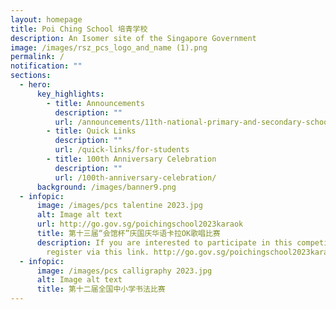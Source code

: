 ```yaml
---
layout: homepage
title: Poi Ching School 培青学校
description: An Isomer site of the Singapore Government
image: /images/rsz_pcs_logo_and_name (1).png
permalink: /
notification: ""
sections:
  - hero:
      key_highlights:
        - title: Announcements
          description: ""
          url: /announcements/11th-national-primary-and-secondary-schools-chinese-calligraphy-competition/
        - title: Quick Links
          description: ""
          url: /quick-links/for-students
        - title: 100th Anniversary Celebration
          description: ""
          url: /100th-anniversary-celebration/
      background: /images/banner9.png
  - infopic:
      image: /images/pcs talentine 2023.jpg
      alt: Image alt text
      url: http://go.gov.sg/poichingschool2023karaok
      title: 第十三届“会馆杯”庆国庆华语卡拉OK歌唱比赛
      description: If you are interested to participate in this competition, you can
        register via this link. http://go.gov.sg/poichingschool2023karaok
  - infopic:
      image: /images/pcs calligraphy 2023.jpg
      alt: Image alt text
      title: 第十二届全国中小学书法比赛
---
```

